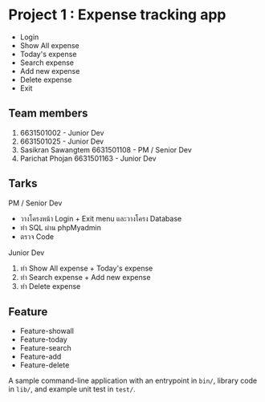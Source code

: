 # Project 1 : Expense tracking app
- Login
- Show All expense
- Today's expense
- Search expense
- Add new expense
- Delete expense
- Exit

## Team members
1. 6631501002 - Junior Dev
2. 6631501025 - Junior Dev
3. Sasikran Sawangtem 6631501108 - PM / Senior Dev
4. Parichat Phojan 6631501163 - Junior Dev

## Tarks 
PM / Senior Dev 
- วางโครงหน้า Login + Exit menu และวางโครง Database 
- ทำ SQL ผ่าน phpMyadmin
- ตรวจ Code 

Junior Dev
1. ทำ Show All expense + Today's expense
2. ทำ Search expense + Add new expense
3. ทำ Delete expense 

## Feature
- Feature-showall
- Feature-today
- Feature-search
- Feature-add
- Feature-delete

A sample command-line application with an entrypoint in `bin/`, library code
in `lib/`, and example unit test in `test/`.
